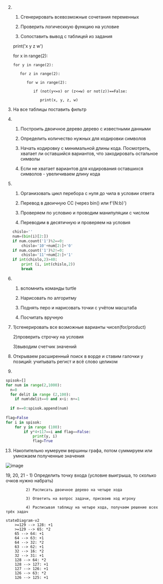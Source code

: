 2. 1) Сгенерировать всевозможные сочетания переменных

   2) Проверить логическкую функцию на условие
   
   3) Сопоставить вывод с таблицей из задания

    print('x y z w')
    
    for x in range(2):
    
       for y in range(2):
       
          for z in range(2):
          
             for w in range(2):
             
                if (not(y<=x) or (z<=w) or not(z))==False:
                
                   print(x, y, z, w)
3. На все таблицы поставить фильтр
             
4. 1) Построить двоичное дерево дерево с известными данными
   
   2) Определить количество нужных для кодировки символов 
   
   3) Начать кодировку с минимальной длины кода. Посмотреть, хватает ли оставшийся вариантов, что закодировать остальное символы
   
   4) Если не хватает вариантов для кодирования оставшихся символов - увеличиваем длину кода
   
   
5. 1) Организовать цикл перебора с нуля до чила в условии ответа

   2) Перевод в двоичную СС (через bin() или f'{N:b}')
   
   3) Проверяем по условию и проводим манипуляции с числом
   
   4) Переводим в десятичную и проверяем на условия
    
 ```python  
    chislo=''
    num=(bin(i)[2:])   
    if num.count('1')%2==0:
        chislo='10'+num[2:]+'0'
    if num.count('1')%2!=0:    
        chislo='11'+num[2:]+'1'        
    if int(chislo,2)>40:    
        print (i, int(chislo,2))        
        break
```

6. 1) вспомнить команды turtle

   2) Нарисовать по алгоритму
   
   3) Поднять перо и нарисовать точки с учётом масштаба
   
   4) Посчитать вручную
   
8. 1)сгенерировать все возможные варианты чисел(for/product)

   2)проверить строчку на условия
   
   3)выводим счетчик значений
   
10. Открываем расширенный поиск в ворде и ставим галочки у позиций: учитывать регист и всё слово целиком

12. 
```python  
spisok=[]
for num in range(2,1000):
  n=0
  for delit in range (2,100):
    if num%delit==0 and x<i: n+=1
  
  if n==0:spisok.append(num)
        
flag=False
for i in spisok:
    for y in range (100):
        if y*4+117==i and flag==False:
            print(y, i)
            flag=True
```
13. Накопительно нумеруем вершины графа, потом суммируем или умножаем полученные значения 

![image](https://user-images.githubusercontent.com/114381882/208363351-201fc2d0-ddf8-4593-bad8-b6acdbff9097.png)



19, 20, 21 - 1) Определить точку входа (условие выигрыша, то сколько очков нужно набрать)

             2) Расписать двоичное дерево на четыре хода
             
             3) Ответить на вопрос задачи, присвоив ход игроку
             
             4) Расписывая таблицу на четыре хода, получаем решение всех трёх задач
```mermaid
stateDiagram-v2
    >=129 --> 128: +1
    >=129 --> 65: *2
    65 --> 64: +1
    64 --> 63: +1
    64 --> 32: *2
    63 --> 62: +1
    32 --> 16: *2
    32 --> 31: +1
    128 --> 64: *2
    128 --> 127: +1
    127 --> 126: +1
    126 --> 63: *2
    126 --> 125: +1
```

